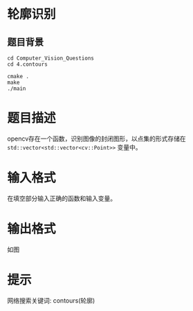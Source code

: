 #  轮廓识别

## 题目背景



```
cd Computer_Vision_Questions
cd 4.contours

cmake .
make 
./main

```


# 题目描述

opencv存在一个函数，识别图像的封闭图形，以点集的形式存储在``std::vector<std::vector<cv::Point>>`` 变量中。

# 输入格式

在填空部分输入正确的函数和输入变量。

# 输出格式

如图

# 提示

网络搜索关键词: contours(轮廓)